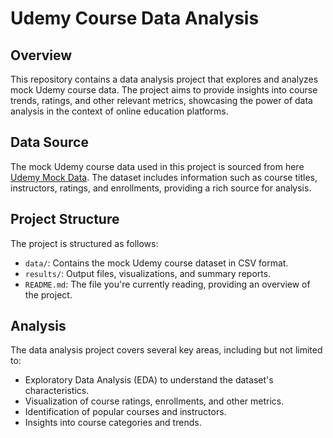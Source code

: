 # Udemy Course Data Analysis

## Overview
This repository contains a data analysis project that explores and analyzes mock Udemy course data. The project aims to provide insights into course trends, ratings, and other relevant metrics, showcasing the power of data analysis in the context of online education platforms.

## Data Source
The mock Udemy course data used in this project is sourced from here [Udemy Mock Data](https://docs.google.com/spreadsheets/d/1SsLeb39UmoENVUDROaXsE8y5X74xlXSBvYHMJEOIm6w/edit#gid=1133295491). The dataset includes information such as course titles, instructors, ratings, and enrollments, providing a rich source for analysis.

## Project Structure
The project is structured as follows:

- `data/`: Contains the mock Udemy course dataset in CSV format.
- `results/`: Output files, visualizations, and summary reports.
- `README.md`: The file you're currently reading, providing an overview of the project.

## Analysis
The data analysis project covers several key areas, including but not limited to:
- Exploratory Data Analysis (EDA) to understand the dataset's characteristics.
- Visualization of course ratings, enrollments, and other metrics.
- Identification of popular courses and instructors.
- Insights into course categories and trends.
